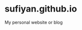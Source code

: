 # sufiyan.github.io
My personal website or blog
<script async src="https://pagead2.googlesyndication.com/pagead/js/adsbygoogle.js?client=ca-pub-4382741311831716"
     crossorigin="anonymous"></script>
